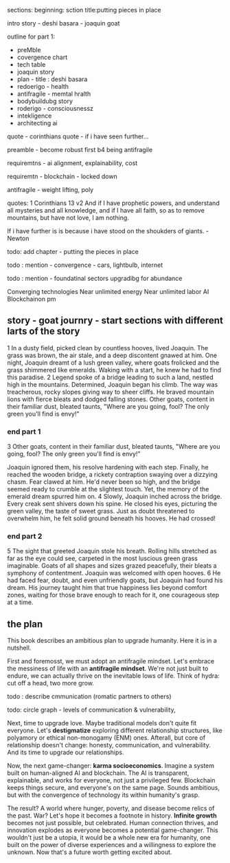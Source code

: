 
sections: 
beginning: sction title:putting pieces in place

intro story - deshi basara - joaquin goat

outline for part 1:
- preMble
- covergence chart
- tech table
 - joaquin story
- plan - title : deshi basara
- redoerigo - health
- antifragile - memtal hralth
- bodybuildubg story
- roderigo - consciousnessz
- intekligence
- architecting ai
   

quote - corinthians
quote - if i have seen further...

preamble - become robust first b4 being antifragile


requiremtns - ai alignment, explainability, cost

requiremtn - blockchain - locked down

antifragile - weight lifting, poly

quotes:
1 Corinthians 13 v2
And if I have prophetic powers, and understand all mysteries and all knowledge, and if I have all faith, so as to remove mountains, but have not love, I am nothing.

If i have further is is because i have stood on the shoukders of giants. - Newton

todo: add chapter - putting the pieces in place

todo : mention - convergence - cars, lightbulb, internet

todo : mention - foundatinal sectors upgradibg for abundance




Converging technologies
Near unlimited energy
Near unlimited labor
AI
Blockchainon pm

## story - goat journry - start sections with different larts of the story
1
In a dusty field, picked clean by countless hooves, lived Joaquin. The grass was brown, the air stale, and a deep discontent gnawed at him. One night, Joaquin dreamt of a lush green valley, where goats frolicked and the grass shimmered like emeralds. Waking with a start, he knew he had to find this paradise.
2
Legend spoke of a bridge leading to such a land, nestled high in the mountains. Determined, Joaquin began his climb. The way was treacherous, rocky slopes giving way to sheer cliffs. He braved mountain lions with fierce bleats and dodged falling stones. Other goats, content in their familiar dust, bleated taunts, "Where are you going, fool? The only green you'll find is envy!"

### end part 1

3
Other goats, content in their familiar dust, bleated taunts, "Where are you going, fool? The only green you'll find is envy!"

Joaquin ignored them, his resolve hardening with each step. Finally, he reached the wooden bridge, a rickety contraption swaying over a dizzying chasm. Fear clawed at him. He'd never been so high, and the bridge seemed ready to crumble at the slightest touch. Yet, the memory of the emerald dream spurred him on.
4
Slowly, Joaquin inched across the bridge. Every creak sent shivers down his spine. He closed his eyes, picturing the green valley, the taste of sweet grass. Just as doubt threatened to overwhelm him, he felt solid ground beneath his hooves. He had crossed!

### end part 2

5
The sight that greeted Joaquin stole his breath. Rolling hills stretched as far as the eye could see, carpeted in the most luscious green grass imaginable. Goats of all shapes and sizes grazed peacefully, their bleats a symphony of contentment. Joaquin was welcomed with open hooves.
6
He had faced fear, doubt, and even unfriendly goats, but Joaquin had found his dream. His journey taught him that true happiness lies beyond comfort zones, waiting for those brave enough to reach for it, one courageous step at a time. 

## the plan
This book describes an ambitious plan to upgrade humanity. Here it is in a nutshell.

First and foremosst, we must adopt an antifragile mindset. Let's embrace the messiness of life with an **antifragile mindset**. We're not just built to endure, we can actually thrive on the inevitable lows of life.  Think of hydra: cut off a head, two more grow. 

todo : describe cmmunication (romatic partners to others)

todo: circle graph - levels of communication & vulnerability,

Next, time to upgrade love. Maybe traditional models don't quite fit everyone. Let's **destigmatize** exploring different relationship structures, like polyamory or ethical non-monogamy (ENM) ones. Afterall, but core of relationship doesn't change: honesty, communication, and vulnerability. And its time to upgrade our relationships.

Now, the next game-changer: **karma socioeconomics**. Imagine a system built on human-aligned AI and blockchain. The AI is transparent, explainable, and works for everyone, not just a privileged few. Blockchain keeps things secure, and everyone's on the same page. Sounds ambitious, but with the convergence of technology its within humanity's grasp.

The result? A world where hunger, poverty, and disease become relics of the past.  War? Let's hope it becomes a footnote in history.  **Infinite growth** becomes not just possible, but celebrated. Human connection thrives, and innovation explodes as everyone becomes a potential game-changer. This wouldn't just be a utopia, it would be a whole new era for humanity, one built on the power of diverse experiences and a willingness to explore the unknown. Now that's a future worth getting excited about. 

